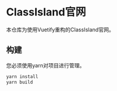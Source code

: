 # ClassIsland官网

本仓库为使用Vuetify重构的ClassIsland官网。

## 构建

您必须使用yarn对项目进行管理。

```sh
yarn install
yarn build
```